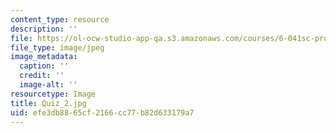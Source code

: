 ```yaml
---
content_type: resource
description: ''
file: https://ol-ocw-studio-app-qa.s3.amazonaws.com/courses/6-041sc-probabilistic-systems-analysis-and-applied-probability-fall-2013/efe3db8865cf2166cc77b82d633179a7_Quiz_2.jpg
file_type: image/jpeg
image_metadata:
  caption: ''
  credit: ''
  image-alt: ''
resourcetype: Image
title: Quiz_2.jpg
uid: efe3db88-65cf-2166-cc77-b82d633179a7
---
```

